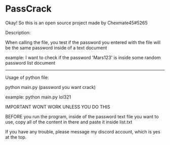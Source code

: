 # PassCrack
Okay! So this is an open source project made by 
Chexmate45#5265

Description:

When calling the file, you test if the password you entered with
the file will be the same password inside of a text document

example: I want to check if the password 'Mars123' is inside some random
password list document

---------
Usage of python file:

python main.py (password you want crack)

example: python main.py lol321

IMPORTANT WONT WORK UNLESS YOU DO THIS

BEFORE you run the program, inside of the password text file you
want to use, copy all of the content in there and paste it inside list.txt

If you have any trouble, please message my discord account, which is yes at the top.
